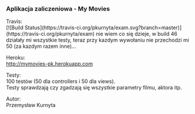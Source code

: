 <h3>Aplikacja zaliczeniowa - My Movies</h3>
Travis:<br/>
[![Build Status](https://travis-ci.org/pkurnyta/exam.svg?branch=master)](https://travis-ci.org/pkurnyta/exam)
nie wiem co się dzieje, w build 46 działały mi wszystkie testy, teraz przy kazdym wywołaniu nie przechodzi mi 50 (za kazdym razem inne)...

Heroku:<br/>
http://mymovies-pk.herokuapp.com

Testy:<br/>
100 testów (50 dla controllers i 50 dla views).<br/>
Testy sprawdzają czy zgadzają się wszystkie parametry filmu, aktora itp.

Autor: <br/>
Przemysław Kurnyta

